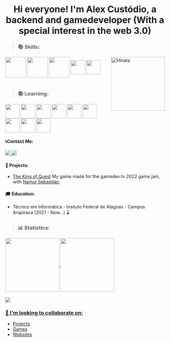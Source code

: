 <h1 align="center">
Hi everyone! I'm Alex Custódio, a backend and gamedeveloper (With a special interest in the web 3.0)
</h1>

> <h3>📚 Skills:</h3>
  
<div>
  <img align="center" height="65" src="https://cdn.jsdelivr.net/gh/devicons/devicon/icons/java/java-original-wordmark.svg" />
  <img align="center" height="65" src="https://cdn.jsdelivr.net/gh/devicons/devicon/icons/python/python-original-wordmark.svg" /> 
  <img align="center" height="65" src="https://cdn.jsdelivr.net/gh/devicons/devicon/icons/godot/godot-original-wordmark.svg" /> 
  <img align="center" height="45" src="https://cdn.jsdelivr.net/gh/devicons/devicon/icons/html5/html5-original-wordmark.svg" />
  <img align="center" height="45" src="https://cdn.jsdelivr.net/gh/devicons/devicon/icons/css3/css3-original.svg" /> 
  <img align="right" alt="Hinata" heigh= "160" width="170" src="https://c.tenor.com/tUpqxGUs5jAAAAAd/one-piece-luffy.gif">
</div>

<br>
  
  
> <h3>📚 Learning:</h3>
<div style="display: inline_block">
  <img align="center" height="45" src="https://cdn.jsdelivr.net/gh/devicons/devicon/icons/javascript/javascript-original.svg" /> 
  <img align="center" height="45" src="https://cdn.jsdelivr.net/gh/devicons/devicon/icons/typescript/typescript-original.svg" />
  <img align="center" height="45" src="https://cdn.jsdelivr.net/gh/devicons/devicon/icons/unity/unity-original.svg" />
  <img align="center" height="45" src="https://cdn.jsdelivr.net/gh/devicons/devicon/icons/flutter/flutter-original.svg" />
  <img align="center" height="45" src="https://cdn.jsdelivr.net/gh/devicons/devicon/icons/dart/dart-original.svg" />
  <img align="center" height="45" src="https://cdn.jsdelivr.net/gh/devicons/devicon/icons/csharp/csharp-original.svg" />
  <img align="center" height="45" src="https://cdn.jsdelivr.net/gh/devicons/devicon/icons/androidstudio/androidstudio-original.svg" />
  <img align="center" height="45" src="https://cdn.jsdelivr.net/gh/devicons/devicon/icons/nodejs/nodejs-original.svg" />
  <img align="center" height="45" src="https://cdn.jsdelivr.net/gh/devicons/devicon/icons/bootstrap/bootstrap-original.svg" />
</div> 

#### 📞Contact Me:
</p>
<a href="mailto:alex.cstd.contato@gmail.com" alt="Gmail">
  <img src="https://img.shields.io/badge/alex.cstd.contato@gmail.com-F74141?style=for-the-badge&logoColor=white&logo=gmail&link=mailto:alex.cstd.contato@gmail.com"/>
</a>

<a href="https://www.instagram.com/alexcustodiodev/">
  <img src="https://img.shields.io/badge/@alexcustodiodev-ebebeb?style=for-the-badge&logo=Instagram&link=https://www.instagram.com/alexcustodiodev/"/>
</a>

#### 🚀 Projects:
- [The King of Quest](https://anemonaaass.itch.io/the-king-of-quest) My game made for the gamedev.tv 2022 game jam, with [Namur Sebastião](https://github.com/NRTarnished);

#### 🎓 Education:
- Técnico em Informática - Insituto Federal de Alagoas - Campus Arapiraca (2021 - Now...) ⌛

><h3>📊 Statistics:</h3>
 <div>
  <a href="https://github.com/alex-custodio">
  <img align = "center" height="170em" src="https://github-readme-stats.vercel.app/api?username=alex-custodio&show_icons=true&theme=github_dark&include_all_commits=true&count_private=true"/>
  <img align = "center" height="170em" src="https://github-readme-stats.vercel.app/api/top-langs/?username=alex-custodio&layout=compact&langs_count=7&theme=github_dark"/></br></br>
   
   <img src="https://github-profile-trophy.vercel.app/?username=duardoqueiroz&theme=darkhub&margin-w=9&hide_border=true">
</div> 

### 👯 I'm looking to collaborate on: 
- Projects
- Games
- Websites

